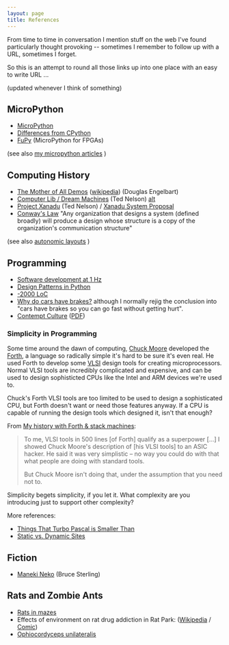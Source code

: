 ```yaml
---
layout: page
title: References
---
```


From time to time in conversation I mention stuff on the web I've
found particularly thought provoking --
sometimes I remember to follow up with a URL, sometimes I forget.

So this is an attempt to round all those links up into one place
with an easy to write URL ...

(updated whenever I think of something)


## MicroPython

* [MicroPython](https://micropython.org/)
* [Differences from CPython](https://docs.micropython.org/en/latest/pyboard/genrst/index.html)
* [FuPy](https://fupy.github.io/) (MicroPython for FPGAs)

(see also [my micropython articles](/tag/micropython/) )

## Computing History

* [The Mother of All Demos](http://www.dougengelbart.org/firsts/dougs-1968-demo.html) ([wikipedia](https://en.wikipedia.org/wiki/The_Mother_of_All_Demos)) (Douglas Engelbart)
* [Computer Lib / Dream Machines](https://archive.org/details/computer-lib-dream-machines/mode/2up) (Ted Nelson) [alt](https://kupdf.net/download/ted-nelson-computer-lib-dream-machines_59bc49cd08bbc59209686eb8_pdf)
* [Project Xanadu](https://en.wikipedia.org/wiki/Project_Xanadu) (Ted Nelson) / [Xanadu System Proposal](https://sentido-labs.com/en/library/201904240732/Xanadu%20Hypertext%20Documents.html)
* [Conway's Law](http://www.melconway.com/Home/Conways_Law.html)
  "Any organization that designs a system (defined broadly) will produce a design whose structure is a copy of the organization's communication structure"

(see also [autonomic layouts](/art/autonomic-layouts/) )

## Programming

* [Software development at 1 Hz](https://hackernoon.com/software-development-at-1-hz-5530bb58fc0e)
* [Design Patterns in Python](http://norvig.com/design-patterns/)
* [-2000 LoC](http://www.folklore.org/StoryView.py?project=Macintosh&story=Negative_2000_Lines_Of_Code.txt)
* [Why do cars have brakes?](http://jonjagger.blogspot.com.au/2011/07/why-do-cars-have-brakes.html) although I normally rejig the conclusion into "cars have brakes so you can go fast without getting hurt".
* [Contempt Culture](https://blog.aurynn.com/2015/12/16-contempt-culture/) ([PDF](https://zenodo.org/record/4722148))

### Simplicity in Programming

Some time around the dawn of computing, [Chuck Moore](https://en.wikipedia.org/wiki/Charles_H._Moore)
developed the [Forth](https://en.wikipedia.org/wiki/Forth), a language so radically
simple it's hard to be sure it's even real.  He used Forth to develop some
[VLSI](https://en.wikipedia.org/wiki/Very_Large_Scale_Integration) design tools 
for creating microprocessors.  Normal VLSI tools are incredibly complicated and
expensive, and can be used to design sophisticted CPUs like the Intel and ARM 
devices we're used to.

Chuck's Forth VLSI tools are too limited to be used to design a sophisticated CPU,
but Forth doesn't want or need those features anyway.  If a CPU is capable of
running the design tools which designed it, isn't that enough?

From [My history with Forth & stack machines](https://yosefk.com/blog/my-history-with-forth-stack-machines.html):
>
> To me, VLSI tools in 500 lines [of Forth] qualify as a superpower [...]
> I showed Chuck Moore's description of [his VLSI tools] to an ASIC hacker.
> He said it was very simplistic – no way you could do with that what people
> are doing with standard tools.
>
> But Chuck Moore isn't doing that, under the assumption that you need not to.

Simplicity begets simplicity, if you let it.
What complexity are you introducing just to support other complexity?

More references:

* [Things That Turbo Pascal is Smaller Than](https://prog21.dadgum.com/116.html)
* [Static vs. Dynamic Sites](/art/static-vs-dynamic-sites/)

## Fiction

* [Maneki Neko](http://www.lightspeedmagazine.com/fiction/maneki-neko/) (Bruce Sterling)

## Rats and Zombie Ants

* [Rats in mazes](https://www.realclearscience.com/blog/2014/02/the_rat_experiment_you_dont_know_about_but_should.html)
* Effects of environment on rat drug addiction in Rat Park: ([Wikipedia](https://en.wikipedia.org/wiki/Rat_Park) / [Comic](http://www.stuartmcmillen.com/comic/rat-park/))
* [Ophiocordyceps unilateralis](https://www.theatlantic.com/science/archive/2017/11/how-the-zombie-fungus-takes-over-ants-bodies-to-control-their-minds/545864/)

